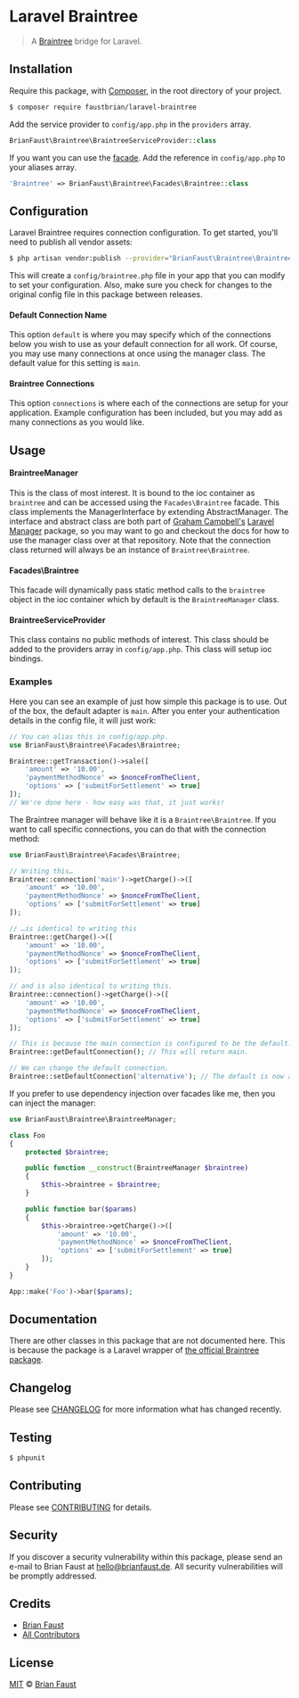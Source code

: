 # Laravel Braintree

> A [Braintree](https://www.braintreepayments.com) bridge for Laravel.

## Installation

Require this package, with [Composer](https://getcomposer.org/), in the root directory of your project.

```bash
$ composer require faustbrian/laravel-braintree
```

Add the service provider to `config/app.php` in the `providers` array.

```php
BrianFaust\Braintree\BraintreeServiceProvider::class
```

If you want you can use the [facade](http://laravel.com/docs/facades). Add the reference in `config/app.php` to your aliases array.

```php
'Braintree' => BrianFaust\Braintree\Facades\Braintree::class
```

## Configuration

Laravel Braintree requires connection configuration. To get started, you'll need to publish all vendor assets:

```bash
$ php artisan vendor:publish --provider="BrianFaust\Braintree\BraintreeServiceProvider"
```

This will create a `config/braintree.php` file in your app that you can modify to set your configuration. Also, make sure you check for changes to the original config file in this package between releases.

#### Default Connection Name

This option `default` is where you may specify which of the connections below you wish to use as your default connection for all work. Of course, you may use many connections at once using the manager class. The default value for this setting is `main`.

#### Braintree Connections

This option `connections` is where each of the connections are setup for your application. Example configuration has been included, but you may add as many connections as you would like.

## Usage

#### BraintreeManager

This is the class of most interest. It is bound to the ioc container as `braintree` and can be accessed using the `Facades\Braintree` facade. This class implements the ManagerInterface by extending AbstractManager. The interface and abstract class are both part of [Graham Campbell's](https://github.com/GrahamCampbell) [Laravel Manager](https://github.com/GrahamCampbell/Laravel-Manager) package, so you may want to go and checkout the docs for how to use the manager class over at that repository. Note that the connection class returned will always be an instance of `Braintree\Braintree`.

#### Facades\Braintree

This facade will dynamically pass static method calls to the `braintree` object in the ioc container which by default is the `BraintreeManager` class.

#### BraintreeServiceProvider

This class contains no public methods of interest. This class should be added to the providers array in `config/app.php`. This class will setup ioc bindings.

### Examples

Here you can see an example of just how simple this package is to use. Out of the box, the default adapter is `main`. After you enter your authentication details in the config file, it will just work:

```php
// You can alias this in config/app.php.
use BrianFaust\Braintree\Facades\Braintree;

Braintree::getTransaction()->sale([
    'amount' => '10.00',
    'paymentMethodNonce' => $nonceFromTheClient,
    'options' => ['submitForSettlement' => true]
]);
// We're done here - how easy was that, it just works!
```

The Braintree manager will behave like it is a `Braintree\Braintree`. If you want to call specific connections, you can do that with the connection method:

```php
use BrianFaust\Braintree\Facades\Braintree;

// Writing this…
Braintree::connection('main')->getCharge()->([
    'amount' => '10.00',
    'paymentMethodNonce' => $nonceFromTheClient,
    'options' => ['submitForSettlement' => true]
]);

// …is identical to writing this
Braintree::getCharge()->([
    'amount' => '10.00',
    'paymentMethodNonce' => $nonceFromTheClient,
    'options' => ['submitForSettlement' => true]
]);

// and is also identical to writing this.
Braintree::connection()->getCharge()->([
    'amount' => '10.00',
    'paymentMethodNonce' => $nonceFromTheClient,
    'options' => ['submitForSettlement' => true]
]);

// This is because the main connection is configured to be the default.
Braintree::getDefaultConnection(); // This will return main.

// We can change the default connection.
Braintree::setDefaultConnection('alternative'); // The default is now alternative.
```

If you prefer to use dependency injection over facades like me, then you can inject the manager:

```php
use BrianFaust\Braintree\BraintreeManager;

class Foo
{
    protected $braintree;

    public function __construct(BraintreeManager $braintree)
    {
        $this->braintree = $braintree;
    }

    public function bar($params)
    {
        $this->braintree->getCharge()->([
            'amount' => '10.00',
            'paymentMethodNonce' => $nonceFromTheClient,
            'options' => ['submitForSettlement' => true]
        ]);
    }
}

App::make('Foo')->bar($params);
```

## Documentation

There are other classes in this package that are not documented here. This is because the package is a Laravel wrapper of [the official Braintree package](https://github.com/braintree/braintree_php).

## Changelog

Please see [CHANGELOG](CHANGELOG.md) for more information what has changed recently.

## Testing

``` bash
$ phpunit
```

## Contributing

Please see [CONTRIBUTING](.github/CONTRIBUTING.md) for details.

## Security

If you discover a security vulnerability within this package, please send an e-mail to Brian Faust at hello@brianfaust.de. All security vulnerabilities will be promptly addressed.

## Credits

- [Brian Faust](https://github.com/faustbrian)
- [All Contributors](../../contributors)

## License

[MIT](LICENSE) © [Brian Faust](https://brianfaust.de)
